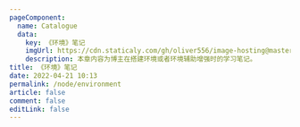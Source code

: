 ```yaml
---
pageComponent:
  name: Catalogue
  data:
    key: 《环境》笔记
    imgUrl: https://cdn.staticaly.com/gh/oliver556/image-hosting@master/table-of-contents/surroundings.4py6bn4koni0.webp
    description: 本章内容为博主在搭建环境或者环境辅助增强时的学习笔记。
title: 《环境》笔记
date: 2022-04-21 10:13
permalink: /node/environment
article: false
comment: false
editLink: false
---
```

